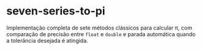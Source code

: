 # seven-series-to-pi
Implementação completa de sete métodos clássicos para calcular π, com comparação de precisão entre `float` e `double` e parada automática quando a tolerância desejada é atingida.
